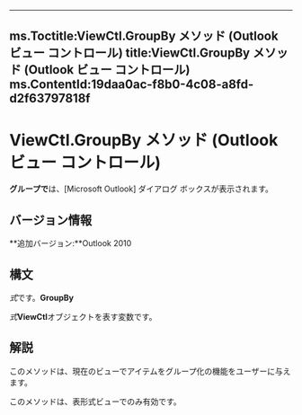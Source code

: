 

---
ms.Toctitle:ViewCtl.GroupBy メソッド (Outlook ビュー コントロール)
title:ViewCtl.GroupBy メソッド (Outlook ビュー コントロール)
ms.ContentId:19daa0ac-f8b0-4c08-a8fd-d2f63797818f
---
# ViewCtl.GroupBy メソッド (Outlook ビュー コントロール)




**グループで**は、[Microsoft Outlook] ダイアログ ボックスが表示されます。

## バージョン情報
**追加バージョン:**Outlook 2010



## 構文
*式*です。**GroupBy**



*式***ViewCtl**オブジェクトを表す変数です。



## 解説
このメソッドは、現在のビューでアイテムをグループ化の機能をユーザーに与えます。



このメソッドは、表形式ビューでのみ有効です。





